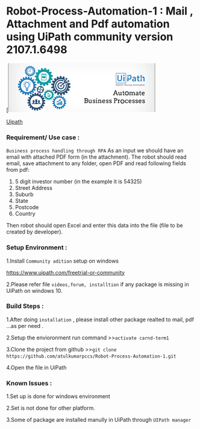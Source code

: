 # Robot-Process-Automation-1 : Mail , Attachment and Pdf automation using UiPath community version 2107.1.6498


[![UiPath](https://github.com/atulkumarpccs/Robot-Process-Automation-1/blob/master/Images/Uipath_1.png)
 


[Uipath](https://github.com/atulkumarpccs/Robot-Process-Automation-1/blob/master/Images/Uipath_2.png)


 ### Requirement/ Use case :
 ```Business process handling through RPA```
As an input we should have an email with attached PDF form (in the attachment). The robot should read email, save attachment to any folder, open PDF and read following fields from pdf:

1) 5 digit investor number (in the example it is 54325)
2) Street Address
3) Suburb
4) State
5) Postcode
6) Country

Then robot should open Excel and enter this data into the file (file to be created by developer). 

 
 ### Setup Environment :
 1.Install `Community adition`
   setup on windows
   
   <https://www.uipath.com/freetrial-or-community>
   
   
 2.Please refer file ``videos,forum, installtion`` if any package is missing in UiPath on windows 10. 
   
 ### Build Steps :
 
 1.After doing `installation` , please install other package realted to mail, pdf ...as per need .
 
 2.Setup the envioronment run command >>``activate carnd-term1``
 
 3.Clone the project from github >>``git clone https://github.com/atulkumarpccs/Robot-Process-Automation-1.git `` 
 
 4.Open the file in UiPath 
  
 ### Known Issues :
 
 1.Set up is done for windows environment
 
 2.Set is not done for other platform.
 
 3.Some of package are installed manully in UiPath through ``UIPath manager`` 
 
